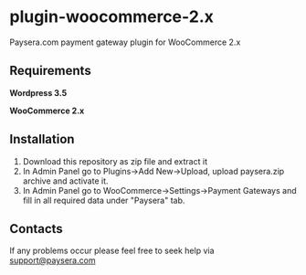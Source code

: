 plugin-woocommerce-2.x
======================

Paysera.com payment gateway plugin for WooCommerce 2.x

Requirements
------------

**Wordpress 3.5**

**WooCommerce 2.x**

Installation
------------

1. Download this repository as zip file and extract it
2. In Admin Panel go to Plugins->Add New->Upload, upload paysera.zip archive and activate it.
3. In Admin Panel go to WooCommerce->Settings->Payment Gateways and fill in all required data under "Paysera" tab.

Contacts
--------

If any problems occur please feel free to seek help via support@paysera.com
